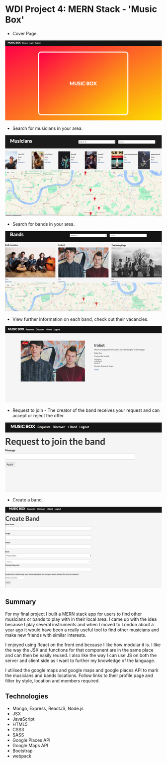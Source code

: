 # WDI Project 4: MERN Stack - 'Music Box'

* Cover Page.

![](./screenshots/CoverPage.png)

* Search for musicians in your area. 

![](./screenshots/Musicians.png)

* Search for bands in your area.

![](./screenshots/Bands.png)

* View further information on each band, check out their vacancies.

![](./screenshots/BandShowPage.png)

* Request to join - The creator of the band receives your request and can accept or reject the offer.

![](./screenshots/RequestForm.png)

* Create a band.

![](./screenshots/CreateBand.png)


## Summary

For my final project I built a MERN stack app for users to find other musicians or bands to play with in their local area. I came up with the idea because I play several instruments and when I moved to London about a year ago it would have been a really useful tool to find other musicians and make new friends with similar interests. 

I enjoyed using React on the front end because I like how modular it is.  I like the way the JSX and functions for that component are in the same place and can then be easily reused. I also like the way I can use JS on both the server and client side as I want to further my knowledge of the language. 

I utilised the google maps and google maps and google places API to mark the musicians and bands locations. Follow links to their profile page and filter by style, location and members required. 


## Technologies

* Mongo, Express, ReactJS, Node.js
* JSX
* JavaScript
* HTML5
* CSS3
* SASS
* Google Places API
* Google Maps API
* Bootstrap
* webpack




